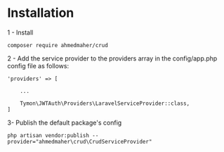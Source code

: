 # Installation

1 - Install
```
composer require ahmedmaher/crud
```

2 - Add the service provider to the providers array in the config/app.php config file as follows:
```
'providers' => [

    ...

    Tymon\JWTAuth\Providers\LaravelServiceProvider::class,
]
```

3- Publish the default package's config
```
php artisan vendor:publish --provider="ahmedmaher\crud\CrudServiceProvider"
```
